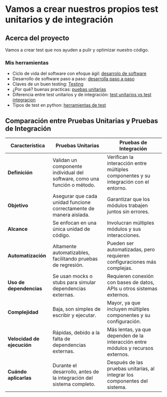# Vamos a crear nuestros propios test unitarios y de integración

## Acerca del proyecto
Vamos a crear test que nos ayuden a pulir y optimizar nuestro código.

### Mis herramientas
* Ciclo de vida del software con efoque ágil: [desarrolo de software](https://www.canvia.com/ciclo-vida-desarrollo-software/)
* Desarrollo de software paso a paso: [desarrolla paso a paso](https://www.red-tic.unam.mx/desarrollo-de-software)
* Claves de un buen testing: [Testing](https://www.linkedin.com/pulse/por-qu%C3%A9-el-testing-es-clave-en-desarrollo-de-software-cristian/)
* ¿Por qué? buenas practicas: [puebas unitarias](https://yeeply.com/blog/tendencias-habilidades/que-son-pruebas-unitarias/)
* Diferencia entre test unitarios y de integración: [test unitarios vs test integracion](https://hackernoon.com/lang/es/la-diferencia-entre-pruebas-unitarias-y-pruebas-de-integraci%C3%B3n)
* Tipos de test en python: [herramientas de test](https://openwebinars.net/blog/herramientas-de-testing-en-python/)


## Comparación entre Pruebas Unitarias y Pruebas de Integración

| **Característica**        | **Pruebas Unitarias**                                                                                   | **Pruebas de Integración**                                                                 |
|---------------------------|--------------------------------------------------------------------------------------------------------|--------------------------------------------------------------------------------------------|
| **Definición**            | Validan un componente individual del software, como una función o método.                            | Verifican la interacción entre múltiples componentes y su integración con el entorno.     |
| **Objetivo**              | Asegurar que cada unidad funcione correctamente de manera aislada.                                   | Garantizar que los módulos trabajen juntos sin errores.                                   |
| **Alcance**               | Se enfocan en una única unidad de código.                                                            | Involucran múltiples módulos y sus interacciones.                                         |
| **Automatización**        | Altamente automatizables, facilitando pruebas de regresión.                                         | Pueden ser automatizadas, pero requieren configuraciones más complejas.                   |
| **Uso de dependencias**   | Se usan mocks o stubs para simular dependencias externas.                                           | Requieren conexión con bases de datos, APIs u otros sistemas externos.                    |
| **Complejidad**           | Baja, son simples de escribir y ejecutar.                                                           | Mayor, ya que incluyen múltiples componentes y su configuración.                          |
| **Velocidad de ejecución**| Rápidas, debido a la falta de dependencias externas.                                               | Más lentas, ya que dependen de la interacción entre módulos y recursos externos.          |
| **Cuándo aplicarlas**     | Durante el desarrollo, antes de la integración del sistema completo.                               | Después de las pruebas unitarias, al integrar los componentes del sistema.                |

